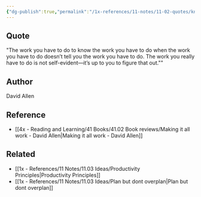 ```yaml
---
{"dg-publish":true,"permalink":"/1x-references/11-notes/11-02-quotes/knowing-the-work-you-have-to-do-to-know-the-work-you-have-to-do-david-allen/","title":"Knowing the work you have to do to know the work you have to do - David Allen","created":"2023-10-22T21:05:13.000+03:00","updated":"2024-02-14T20:18:41.100+03:00"}
---
```



## Quote
"The work you have to do to know the work you have to do when the work you have to do doesn’t tell you the work you have to do. The work you really have to do is not self-evident—it’s up to you to figure that out.""

## Author
David Allen

## Reference
- [[4x - Reading and Learning/41 Books/41.02 Book reviews/Making it all work - David Allen\|Making it all work - David Allen]]

## Related
- [[1x - References/11 Notes/11.03 Ideas/Productivity Principles\|Productivity Principles]]
- [[1x - References/11 Notes/11.03 Ideas/Plan but dont overplan\|Plan but dont overplan]]